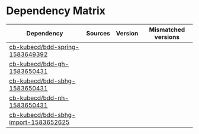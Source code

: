 # Dependency Matrix

Dependency | Sources | Version | Mismatched versions
---------- | ------- | ------- | -------------------
[cb-kubecd/bdd-spring-1583649392](https://github.com/cb-kubecd/bdd-spring-1583649392.git) |  | []() | 
[cb-kubecd/bdd-gh-1583650431](https://github.com/cb-kubecd/bdd-gh-1583650431.git) |  | []() | 
[cb-kubecd/bdd-sbhg-1583650431](https://github.com/cb-kubecd/bdd-sbhg-1583650431.git) |  | []() | 
[cb-kubecd/bdd-nh-1583650431](https://github.com/cb-kubecd/bdd-nh-1583650431.git) |  | []() | 
[cb-kubecd/bdd-sbhg-import-1583652625](https://github.com/cb-kubecd/bdd-sbhg-import-1583652625.git) |  | []() | 
